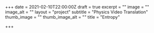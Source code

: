 +++
date = 2021-02-10T22:00:00Z
draft = true
excerpt = ""
image = ""
image_alt = ""
layout = "project"
subtitle = "Physics Video Translation"
thumb_image = ""
thumb_image_alt = ""
title = "Entropy"

+++
